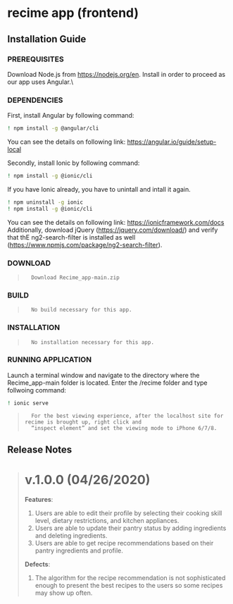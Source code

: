 # recime app (frontend)

## Installation Guide
### PREREQUISITES
Download Node.js from https://nodejs.org/en. Install in order to proceed as our app uses Angular.\
### DEPENDENCIES
First, install Angular by following command:
```bash
! npm install -g @angular/cli
````
You can see the details on following link: https://angular.io/guide/setup-local

Secondly, install Ionic by following command:
```bash
! npm install -g @ionic/cli
```
If you have Ionic already, you have to unintall and intall it again.
```bash
! npm uninstall -g ionic
! npm install -g @ionic/cli
```
You can see the details on following link: https://ionicframework.com/docs
Additionally, download 	jQuery (https://jquery.com/download/) and verify that thE ng2-search-filter is
installed as well (https://www.npmjs.com/package/ng2-search-filter).
### DOWNLOAD
>       Download Recime_app-main.zip
### BUILD
>       No build necessary for this app.
### INSTALLATION
>       No installation necessary for this app.
### RUNNING APPLICATION
Launch a terminal window and navigate to the directory where the Recime_app-main folder is located. Enter the /recime folder and type follwoing command: 
```bash
! ionic serve
```
>       For the best viewing experience, after the localhost site for recime is brought up, right click and
>       “inspect element” and set the viewing mode to iPhone 6/7/8.
>
## Release Notes
> # v.1.0.0 (04/26/2020)
>  **Features**:
>   1. Users are able to edit their profile by selecting their cooking skill level, dietary restrictions, and 
>      kitchen appliances.
>   2. Users are able to update their pantry status by adding ingredients and deleting ingredients.
>   3. Users are able to get recipe recommendations based on their pantry ingredients and profile.
>   
>  **Defects**:
>   1. The algorithm for the recipe recommendation is not sophisticated enough to present the best
>       recipes to the users so some recipes may show up often.

